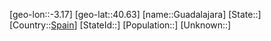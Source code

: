 ﻿---
location: [40.63,-3.17]
type: City
tags:
- geo/City


SpocWebEntityId: 30629
isDeleted: false
confidential: public

---
[geo-lon::-3.17]
[geo-lat::40.63]
[name::Guadalajara]
[State::]
[Country::[Spain](geo/Continent/Europe/Spain.md)]
[StateId::]
[Population::]
[Unknown::]

